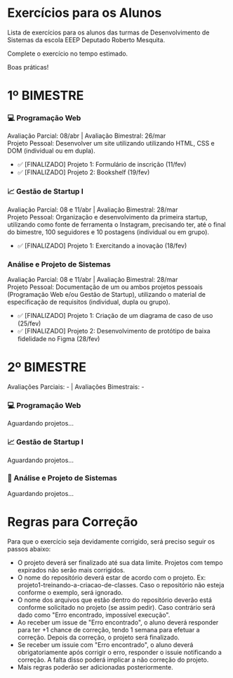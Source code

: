 # Exercícios para os Alunos
Lista de exercícios para os alunos das turmas de Desenvolvimento de Sistemas da escola EEEP Deputado Roberto Mesquita.

Complete o exercício no tempo estimado.

Boas práticas!

# 1º BIMESTRE
### 💻 Programação Web
Avaliação Parcial: 08/abr | Avaliação Bimestral: 26/mar <br>
Projeto Pessoal: Desenvolver um site utilizando utilizando HTML, CSS e DOM (individual ou em dupla).
- ✅ [FINALIZADO] Projeto 1: Formulário de inscrição (11/fev)
- ✅ [FINALIZADO] Projeto 2: Bookshelf (19/fev)

### 📈 Gestão de Startup I
Avaliação Parcial: 08 e 11/abr | Avaliação Bimestral: 28/mar<br>
Projeto Pessoal: Organização e desenvolvimento da primeira startup, utilizando como fonte de ferramenta o Instagram, precisando ter, até o final do bimestre, 100 seguidores e 10 postagens (individual ou em grupo).
- ✅ [FINALIZADO] Projeto 1: Exercitando a inovação (18/fev)

### Análise e Projeto de Sistemas
Avaliação Parcial: 08 e 11/abr | Avaliação Bimestral: 28/mar<br>
Projeto Pessoal: Documentação de um ou ambos projetos pessoais (Programação Web e/ou Gestão de Startup), utilizando o material de especificação de requisitos (individual, dupla ou grupo).
- ✅ [FINALIZADO] Projeto 1: Criação de um diagrama de caso de uso (25/fev)
- ✅ [FINALIZADO] Projeto 2: Desenvolvimento de protótipo de baixa fidelidade no Figma (28/fev)

# 2º BIMESTRE
Avaliações Parciais: - | Avaliações Bimestrais: -
### 💻 Programação Web 
Aguardando projetos...

### 📈 Gestão de Startup I
Aguardando projetos...

### 📝 Análise e Projeto de Sistemas
Aguardando projetos...

# Regras para Correção

Para que o exercício seja devidamente corrigido, será preciso seguir os passos abaixo:
- O projeto deverá ser finalizado até sua data limite. Projetos com tempo expirados não serão mais corrigidos.
- O nome do repositório deverá estar de acordo com o projeto. Ex: projeto1-treinando-a-criacao-de-classes. Caso o repositório não esteja conforme o exemplo, será ignorado.
- O nome dos arquivos que estão dentro do repositório deverão está conforme solicitado no projeto (se assim pedir). Caso contrário será dado como "Erro encontrado, impossível execução".
- Ao receber um issue de "Erro encontrado", o aluno deverá responder para ter +1 chance de correção, tendo 1 semana para efetuar a correção. Depois da correção, o projeto será finalizado.
- Se receber um issuie com "Erro encontrado", o aluno deverá obrigatoriamente após corrigir o erro, responder o issuie notificando a correção. A falta disso poderá implicar a não correção do projeto.
- Mais regras poderão ser adicionadas posteriormente.
